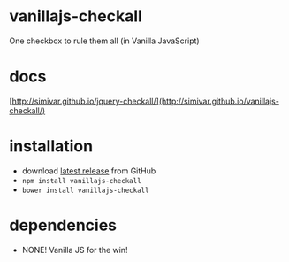 # vanillajs-checkall
One checkbox to rule them all (in Vanilla JavaScript)

# docs
[http://simivar.github.io/jquery-checkall/](http://simivar.github.io/vanillajs-checkall/)

# installation
* download [latest release](https://github.com/simivar/jquery-checkall/releases) from GitHub
* `npm install vanillajs-checkall`
* `bower install vanillajs-checkall`

# dependencies
* NONE! Vanilla JS for the win!